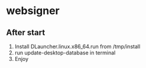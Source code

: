 # websigner

## After start

1. Install DLauncher.linux.x86_64.run from /tmp/install
2. run update-desktop-database in terminal
3. Enjoy